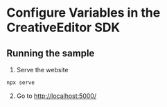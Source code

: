 # Configure Variables in the CreativeEditor SDK


## Running the sample

1. Serve the website

```bash
npx serve
```

2. Go to [http://localhost:5000/](http://localhost:5000/)
